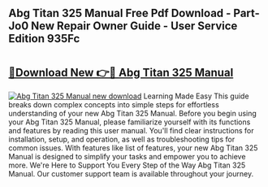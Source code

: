 ## Abg Titan 325 Manual Free Pdf Download - Part-Jo0 New Repair Owner Guide - User Service Edition 935Fc

# <h2><a href="http://bc77401.oget.top/?id=Abg+Titan+325+Manual">🔗Download New 👉🔴 Abg Titan 325 Manual</a></h2>

[![Abg Titan 325 Manual new download](https://i.imgur.com/5g1atiW.png)](http://bc77401.oget.top/?id=Abg+Titan+325+Manual)
Learning Made Easy This guide breaks down complex concepts into simple steps for effortless understanding of your new Abg Titan 325 Manual. Before you begin using your Abg Titan 325 Manual, please familiarize yourself with its functions and features by reading this user manual. You'll find clear instructions for installation, setup, and operation, as well as troubleshooting tips for common issues. With features like list of features, your new Abg Titan 325 Manual is designed to simplify your tasks and empower you to achieve more. We're Here to Support You Every Step of the Way Abg Titan 325 Manual. Our customer support team is available throughout your journey.

